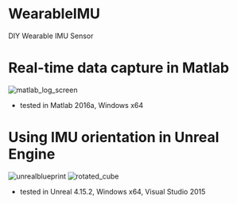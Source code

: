 # WearableIMU
DIY Wearable IMU Sensor

# Real-time data capture in Matlab 
![matlab_log_screen](https://cloud.githubusercontent.com/assets/3007756/25663099/0eefd89e-3017-11e7-8c58-caf2d2de2c5d.png)

* tested in Matlab 2016a, Windows x64

# Using IMU orientation in Unreal Engine
![unrealblueprint](https://cloud.githubusercontent.com/assets/3007756/25662762/fc8abcd8-3015-11e7-9986-1da06c8d3162.PNG)
![rotated_cube](https://cloud.githubusercontent.com/assets/3007756/25663260/74163f92-3017-11e7-9a72-344415086840.png)

* tested in Unreal 4.15.2, Windows x64, Visual Studio 2015
